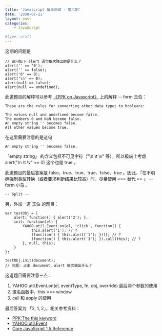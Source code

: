 ```yaml
---
title: 'Javascript 每日测试 - 第六期'
date: '2008-07-11'
layout: post
categories:
    - JavaScript

#type: draft
---
```


这期的问题是

```
// 请问如下 alert 语句依次弹出的是什么？
alert('' == '0'); 
alert('' == false); 
alert('0' == 0);
alert('\n' == 0); 
alert(null == false); 
alert(null == undefined); 
```

此道题目的解释可以参考 [《PPK on Javascript》]({{site.urls}}/posts/1406/) 上的解释 -- form 玉伯：

```
These are the rules for converting other data types to booleans:

The values null and undefined become false.
The numbers 0 and NaN become false.
An empty string '' becomes false.
All other values become true.
```

在这里需要注意的是这句

    An empty string '' becomes false. 

「empty string」 的含义包括不可见字符（\"\n \t \v\" 等），所以极端上考虑 alert(\"\n \t \v\" == 0)  这个也是 true 。

此道题目的最后答案是 false、true、true、true、false、true 。因此，「在不明确强制类型转换（或者要求判断结果比较高）时，尽量使用 === 替代 == 」 -- form 小马 。

`-- Split --`

另，外加一道 玉伯 的题目：

```
var testObj = {
    alert: function() { alert('2'); },
    init: function(el) {
        YAHOO.util.Event.on(el, 'click', function() {
            this.alert('1'); // ?
            (function() { this.alert('1'); })(); // ?
            (function() { this.alert('3'); }).call(this); // ?
        }, null, this);
    }
};

testObj.init(document);
// 问题: 点击 document，alert 依次输出什么？
```

这道题目需要注意三点：

1. YAHOO.util.Event.on(el, eventType, fn, obj, override) 最后两个参数的使用
2. 匿名函数中，this === window
3. call 和 apply 的使用

最后答案为 「2, 1, 2」，相关参考资料：

*  [PPK:The this keyword](http://www.quirksmode.org/js/this.html) 
*  [YAHOO.util.Event](http://developer.yahoo.com/yui/event/) 
*  [Core JavaScript 1.5 Reference](http://developer.mozilla.org/en/docs/Core_JavaScript_1.5_Reference:Objects:Function:apply)
